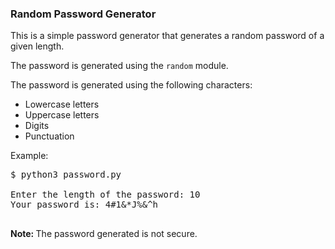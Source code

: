 <h3> Random Password Generator </h3>

<p> This is a simple password generator that generates a random password of a given length. </p>

<p> The password is generated using the <code>random</code> module. </p>

<p> The password is generated using the following characters: </p>

<ul>
<li> Lowercase letters </li>
<li> Uppercase letters </li>
<li> Digits </li>
<li> Punctuation </li>
</ul>

<p> Example: </p>

<pre>
$ python3 password.py

Enter the length of the password: 10
Your password is: 4#1&amp;*J%&amp;^h

</pre>

<p> <strong> Note: </strong> The password generated is not secure. </p>